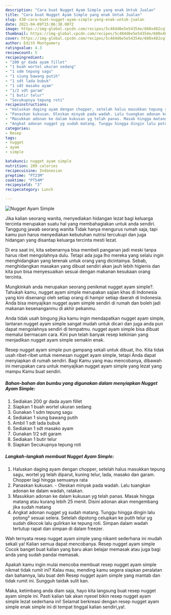 ```yaml
---
description: "Cara buat Nugget Ayam Simple yang enak Untuk Jualan"
title: "Cara buat Nugget Ayam Simple yang enak Untuk Jualan"
slug: 430-cara-buat-nugget-ayam-simple-yang-enak-untuk-jualan
date: 2021-04-09T15:06:30.007Z
image: https://img-global.cpcdn.com/recipes/5c484d6e5e54354e/680x482cq70/nugget-ayam-simple-foto-resep-utama.jpg
thumbnail: https://img-global.cpcdn.com/recipes/5c484d6e5e54354e/680x482cq70/nugget-ayam-simple-foto-resep-utama.jpg
cover: https://img-global.cpcdn.com/recipes/5c484d6e5e54354e/680x482cq70/nugget-ayam-simple-foto-resep-utama.jpg
author: Edith Montgomery
ratingvalue: 4.3
reviewcount: 5
recipeingredient:
- "200 gr dada ayam fillet"
- "1 buah wortel ukuran sedang"
- "1 sdm tepung sagu"
- "1 siung bawang putih"
- "1 sdt lada bubuk"
- "1 sdt masako ayam"
- "1/2 sdt garam"
- "1 butir telur"
- "Secukupnya tepung roti"
recipeinstructions:
- "Haluskan daging ayam dengan chopper, setelah halus masukkan tepung sagu, wortel yg telah diparut, kuning telur, lada, masako dan garam. Chopper lagi hingga semuanya rata"
- "Panaskan kukusan. Oleskan minyak pada wadah. Lalu tuangkan adonan ke dalam wadah, ratakan."
- "Masukkan adonan ke dalam kukusan yg telah panas. Masak hingga matang atau kurang lebih 25 menit. Disini adonan akan mengembang jika sudah matang"
- "Angkat adonan nugget yg sudah matang. Tunggu hingga dingin lalu potong² sesuai selera. Setelah dipotong celupkan ke putih telur yg sudah dikocok lalu gulirkan ke tepung roti. Simpan dalam wadah tertutup rapat dan simpan di dalam freezer."
categories:
- Resep
tags:
- nugget
- ayam
- simple

katakunci: nugget ayam simple 
nutrition: 289 calories
recipecuisine: Indonesian
preptime: "PT23M"
cooktime: "PT54M"
recipeyield: "3"
recipecategory: Lunch

---
```



![Nugget Ayam Simple](https://img-global.cpcdn.com/recipes/5c484d6e5e54354e/680x482cq70/nugget-ayam-simple-foto-resep-utama.jpg)

Jika kalian seorang wanita, menyediakan hidangan lezat bagi keluarga tercinta merupakan suatu hal yang membahagiakan untuk anda sendiri. Tanggung jawab seorang  wanita Tidak hanya mengurus rumah saja, tapi kamu pun harus menyediakan kebutuhan nutrisi tercukupi dan juga hidangan yang disantap keluarga tercinta mesti lezat.

Di era  saat ini, kita sebenarnya bisa membeli panganan jadi meski tanpa harus ribet mengolahnya dulu. Tetapi ada juga lho mereka yang selalu ingin menghidangkan yang terenak untuk orang yang dicintainya. Sebab, menghidangkan masakan yang dibuat sendiri akan jauh lebih higienis dan kita pun bisa menyesuaikan sesuai dengan makanan kesukaan orang tercinta. 



Mungkinkah anda merupakan seorang penikmat nugget ayam simple?. Tahukah kamu, nugget ayam simple merupakan sajian khas di Indonesia yang kini disenangi oleh setiap orang di hampir setiap daerah di Indonesia. Anda bisa menyajikan nugget ayam simple sendiri di rumah dan boleh jadi makanan kesenanganmu di akhir pekanmu.

Anda tidak usah bingung jika kamu ingin mendapatkan nugget ayam simple, lantaran nugget ayam simple sangat mudah untuk dicari dan juga anda pun dapat mengolahnya sendiri di tempatmu. nugget ayam simple bisa dibuat memalui bermacam cara. Kini pun telah banyak resep kekinian yang menjadikan nugget ayam simple semakin enak.

Resep nugget ayam simple pun gampang sekali untuk dibuat, lho. Kita tidak usah ribet-ribet untuk memesan nugget ayam simple, tetapi Anda dapat menyiapkan di rumah sendiri. Bagi Kamu yang mau mencobanya, dibawah ini merupakan cara untuk menyajikan nugget ayam simple yang lezat yang mampu Kamu buat sendiri.

<!--inarticleads1-->

##### Bahan-bahan dan bumbu yang digunakan dalam menyiapkan Nugget Ayam Simple:

1. Sediakan 200 gr dada ayam fillet
1. Siapkan 1 buah wortel ukuran sedang
1. Gunakan 1 sdm tepung sagu
1. Sediakan 1 siung bawang putih
1. Ambil 1 sdt lada bubuk
1. Sediakan 1 sdt masako ayam
1. Gunakan 1/2 sdt garam
1. Sediakan 1 butir telur
1. Siapkan Secukupnya tepung roti




<!--inarticleads2-->

##### Langkah-langkah membuat Nugget Ayam Simple:

1. Haluskan daging ayam dengan chopper, setelah halus masukkan tepung sagu, wortel yg telah diparut, kuning telur, lada, masako dan garam. Chopper lagi hingga semuanya rata
1. Panaskan kukusan. - Oleskan minyak pada wadah. Lalu tuangkan adonan ke dalam wadah, ratakan.
1. Masukkan adonan ke dalam kukusan yg telah panas. Masak hingga matang atau kurang lebih 25 menit. Disini adonan akan mengembang jika sudah matang
1. Angkat adonan nugget yg sudah matang. Tunggu hingga dingin lalu potong² sesuai selera. Setelah dipotong celupkan ke putih telur yg sudah dikocok lalu gulirkan ke tepung roti. Simpan dalam wadah tertutup rapat dan simpan di dalam freezer.




Wah ternyata resep nugget ayam simple yang nikamt sederhana ini mudah sekali ya! Kalian semua dapat mencobanya. Resep nugget ayam simple Cocok banget buat kalian yang baru akan belajar memasak atau juga bagi anda yang sudah pandai memasak.

Apakah kamu ingin mulai mencoba membuat resep nugget ayam simple nikmat tidak rumit ini? Kalau mau, mending kamu segera siapkan peralatan dan bahannya, lalu buat deh Resep nugget ayam simple yang mantab dan tidak rumit ini. Sungguh taidak sulit kan. 

Maka, ketimbang anda diam saja, hayo kita langsung buat resep nugget ayam simple ini. Pasti kalian tak akan nyesel bikin resep nugget ayam simple lezat sederhana ini! Selamat berkreasi dengan resep nugget ayam simple enak simple ini di tempat tinggal kalian sendiri,ya!.


